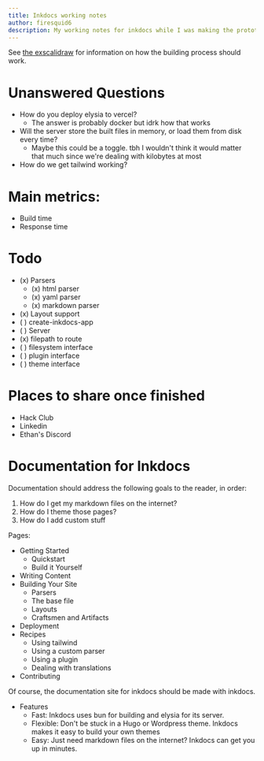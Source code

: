 ```yaml
---
title: Inkdocs working notes
author: firesquid6
description: My working notes for inkdocs while I was making the prototype and initial version of inkdocs.
---
```


See [the exscalidraw](https://excalidraw.com/#json=vLl1eq1dLLDo3hOySVoLH,SXJzVd3g2NH7nvJ8IWnngg) for information on how the building process should work.

# Unanswered Questions

- How do you deploy elysia to vercel?
  - The answer is probably docker but idrk how that works
- Will the server store the built files in memory, or load them from disk every time?
  - Maybe this could be a toggle. tbh I wouldn't think it would matter that much since we're dealing with kilobytes at most
- How do we get tailwind working?

# Main metrics:

- Build time
- Response time

# Todo

- (x) Parsers
  - (x) html parser
  - (x) yaml parser
  - (x) markdown parser
- (x) Layout support
- ( ) create-inkdocs-app
- ( ) Server
- (x) filepath to route
- ( ) filesystem interface
- ( ) plugin interface
- ( ) theme interface

# Places to share once finished

- Hack Club
- Linkedin
- Ethan's Discord

# Documentation for Inkdocs

Documentation should address the following goals to the reader, in order:

1. How do I get my markdown files on the internet?
2. How do I theme those pages?
3. How do I add custom stuff

Pages:

- Getting Started
  - Quickstart
  - Build it Yourself
- Writing Content
- Building Your Site
  - Parsers
  - The base file
  - Layouts
  - Craftsmen and Artifacts
- Deployment
- Recipes
  - Using tailwind
  - Using a custom parser
  - Using a plugin
  - Dealing with translations
- Contributing

Of course, the documentation site for inkdocs should be made with inkdocs.

- Features
  - Fast: Inkdocs uses bun for building and elysia for its server.
  - Flexible: Don't be stuck in a Hugo or Wordpress theme. Inkdocs makes it easy to build your own themes
  - Easy: Just need markdown files on the internet? Inkdocs can get you up in minutes.
